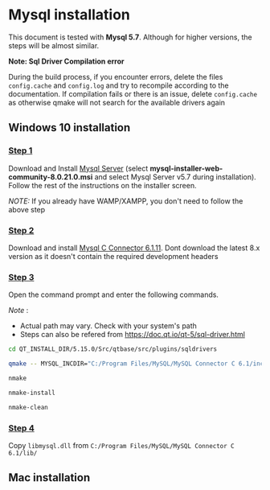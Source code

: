 # Mysql installation

This document is tested with **Mysql 5.7**. Although for higher versions, the steps will be almost similar.

**Note: Sql Driver Compilation error**

During the build process, if you encounter errors, delete the files `config.cache` and `config.log` and try to recompile according to the documentation. If compilation fails or there is an issue, delete `config.cache` as otherwise qmake will not search for the available drivers again

## Windows 10 installation

### <u>Step 1</u>

Download and Install [Mysql Server](https://dev.mysql.com/downloads/installer/) (select **mysql-installer-web-community-8.0.21.0.msi** and select Mysql Server v5.7 during installation). Follow the rest of the instructions on the installer screen.

_NOTE:_ If you already have WAMP/XAMPP, you don't need to follow the above step

### <u>Step 2</u>

Download and install [Mysql C Connector 6.1.11](https://downloads.mysql.com/archives/c-c/). Dont download the latest 8.x version as it doesn't contain the required development headers

### <u>Step 3</u>

Open the command prompt and enter the following commands.

_Note_ :

-   Actual path may vary. Check with your system's path
-   Steps can also be refered from https://doc.qt.io/qt-5/sql-driver.html

```sh
cd QT_INSTALL_DIR/5.15.0/Src/qtbase/src/plugins/sqldrivers

qmake -- MYSQL_INCDIR="C:/Program Files/MySQL/MySQL Connector C 6.1/include" MYSQL_LIBDIR="C:/Program Files/MySQL/MySQL Connector C 6.1/lib"

nmake

nmake-install

nmake-clean
```

### <u>Step 4</u>

Copy `libmysql.dll` from `C:/Program Files/MySQL/MySQL Connector C 6.1/lib/`

## Mac installation
